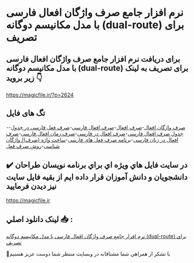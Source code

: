 # نرم افزار جامع صرف واژگان افعال فارسی با مدل مکانیسم دوگانه (dual-route) برای تصریف

## برای دریافت نرم افزار جامع صرف واژگان افعال فارسی با مدل مکانیسم دوگانه (dual-route) برای تصریف به لینک زیر بروید 👇

https://magicfile.ir/?p=2624

## تگ های فایل

-[صرف واژگان افعال](https://magicfile.ir/product/%d9%86%d8%b1%d9%85-%d8%a7%d9%81%d8%b2%d8%a7%d8%b1-%d8%ac%d8%a7%d9%85%d8%b9-%d8%b5%d8%b1%d9%81-%d9%88%d8%a7%da%98%da%af%d8%a7%d9%86-%d8%a7%d9%81%d8%b9%d8%a7%d9%84-%d9%81%d8%a7%d8%b1%d8%b3%db%8c-%d8%a8%d8%a7%d9%85%d8%af%d9%84-%d9%85%da%a9%d8%a7%d9%86%db%8c%d8%b3%d9%85-%d8%af%d9%88%da%af%d8%a7%d9%86%d9%87/)-[صرف افعال](https://magicfile.ir/product/%d9%86%d8%b1%d9%85-%d8%a7%d9%81%d8%b2%d8%a7%d8%b1-%d8%ac%d8%a7%d9%85%d8%b9-%d8%b5%d8%b1%d9%81-%d9%88%d8%a7%da%98%da%af%d8%a7%d9%86-%d8%a7%d9%81%d8%b9%d8%a7%d9%84-%d9%81%d8%a7%d8%b1%d8%b3%db%8c-%d8%a8%d8%a7%d9%85%d8%af%d9%84-%d9%85%da%a9%d8%a7%d9%86%db%8c%d8%b3%d9%85-%d8%af%d9%88%da%af%d8%a7%d9%86%d9%87/)-[صرف افعال فارسی](https://magicfile.ir/product/%d9%86%d8%b1%d9%85-%d8%a7%d9%81%d8%b2%d8%a7%d8%b1-%d8%ac%d8%a7%d9%85%d8%b9-%d8%b5%d8%b1%d9%81-%d9%88%d8%a7%da%98%da%af%d8%a7%d9%86-%d8%a7%d9%81%d8%b9%d8%a7%d9%84-%d9%81%d8%a7%d8%b1%d8%b3%db%8c-%d8%a8%d8%a7%d9%85%d8%af%d9%84-%d9%85%da%a9%d8%a7%d9%86%db%8c%d8%b3%d9%85-%d8%af%d9%88%da%af%d8%a7%d9%86%d9%87/)-[صرف فعل فارسی در جدول](https://magicfile.ir/product/%d9%86%d8%b1%d9%85-%d8%a7%d9%81%d8%b2%d8%a7%d8%b1-%d8%ac%d8%a7%d9%85%d8%b9-%d8%b5%d8%b1%d9%81-%d9%88%d8%a7%da%98%da%af%d8%a7%d9%86-%d8%a7%d9%81%d8%b9%d8%a7%d9%84-%d9%81%d8%a7%d8%b1%d8%b3%db%8c-%d8%a8%d8%a7%d9%85%d8%af%d9%84-%d9%85%da%a9%d8%a7%d9%86%db%8c%d8%b3%d9%85-%d8%af%d9%88%da%af%d8%a7%d9%86%d9%87/)-[جدول صرف افعال فارسی](https://magicfile.ir/product/%d9%86%d8%b1%d9%85-%d8%a7%d9%81%d8%b2%d8%a7%d8%b1-%d8%ac%d8%a7%d9%85%d8%b9-%d8%b5%d8%b1%d9%81-%d9%88%d8%a7%da%98%da%af%d8%a7%d9%86-%d8%a7%d9%81%d8%b9%d8%a7%d9%84-%d9%81%d8%a7%d8%b1%d8%b3%db%8c-%d8%a8%d8%a7%d9%85%d8%af%d9%84-%d9%85%da%a9%d8%a7%d9%86%db%8c%d8%b3%d9%85-%d8%af%d9%88%da%af%d8%a7%d9%86%d9%87/)-[صرف افعال در فارسی](https://magicfile.ir/product/%d9%86%d8%b1%d9%85-%d8%a7%d9%81%d8%b2%d8%a7%d8%b1-%d8%ac%d8%a7%d9%85%d8%b9-%d8%b5%d8%b1%d9%81-%d9%88%d8%a7%da%98%da%af%d8%a7%d9%86-%d8%a7%d9%81%d8%b9%d8%a7%d9%84-%d9%81%d8%a7%d8%b1%d8%b3%db%8c-%d8%a8%d8%a7%d9%85%d8%af%d9%84-%d9%85%da%a9%d8%a7%d9%86%db%8c%d8%b3%d9%85-%d8%af%d9%88%da%af%d8%a7%d9%86%d9%87/)-[صرف زمان افعال فارسی](https://magicfile.ir/product/%d9%86%d8%b1%d9%85-%d8%a7%d9%81%d8%b2%d8%a7%d8%b1-%d8%ac%d8%a7%d9%85%d8%b9-%d8%b5%d8%b1%d9%81-%d9%88%d8%a7%da%98%da%af%d8%a7%d9%86-%d8%a7%d9%81%d8%b9%d8%a7%d9%84-%d9%81%d8%a7%d8%b1%d8%b3%db%8c-%d8%a8%d8%a7%d9%85%d8%af%d9%84-%d9%85%da%a9%d8%a7%d9%86%db%8c%d8%b3%d9%85-%d8%af%d9%88%da%af%d8%a7%d9%86%d9%87/)-[صرف افعال در زبان فارسی](https://magicfile.ir/product/%d9%86%d8%b1%d9%85-%d8%a7%d9%81%d8%b2%d8%a7%d8%b1-%d8%ac%d8%a7%d9%85%d8%b9-%d8%b5%d8%b1%d9%81-%d9%88%d8%a7%da%98%da%af%d8%a7%d9%86-%d8%a7%d9%81%d8%b9%d8%a7%d9%84-%d9%81%d8%a7%d8%b1%d8%b3%db%8c-%d8%a8%d8%a7%d9%85%d8%af%d9%84-%d9%85%da%a9%d8%a7%d9%86%db%8c%d8%b3%d9%85-%d8%af%d9%88%da%af%d8%a7%d9%86%d9%87/)-[برنامه صرف فعل های فارسی](https://magicfile.ir/product/%d9%86%d8%b1%d9%85-%d8%a7%d9%81%d8%b2%d8%a7%d8%b1-%d8%ac%d8%a7%d9%85%d8%b9-%d8%b5%d8%b1%d9%81-%d9%88%d8%a7%da%98%da%af%d8%a7%d9%86-%d8%a7%d9%81%d8%b9%d8%a7%d9%84-%d9%81%d8%a7%d8%b1%d8%b3%db%8c-%d8%a8%d8%a7%d9%85%d8%af%d9%84-%d9%85%da%a9%d8%a7%d9%86%db%8c%d8%b3%d9%85-%d8%af%d9%88%da%af%d8%a7%d9%86%d9%87/)-[ساخت واژه (صرف)/ واژگان شناسی](https://magicfile.ir/product/%d9%86%d8%b1%d9%85-%d8%a7%d9%81%d8%b2%d8%a7%d8%b1-%d8%ac%d8%a7%d9%85%d8%b9-%d8%b5%d8%b1%d9%81-%d9%88%d8%a7%da%98%da%af%d8%a7%d9%86-%d8%a7%d9%81%d8%b9%d8%a7%d9%84-%d9%81%d8%a7%d8%b1%d8%b3%db%8c-%d8%a8%d8%a7%d9%85%d8%af%d9%84-%d9%85%da%a9%d8%a7%d9%86%db%8c%d8%b3%d9%85-%d8%af%d9%88%da%af%d8%a7%d9%86%d9%87/)-[روش صرف فعل](https://magicfile.ir/product/%d9%86%d8%b1%d9%85-%d8%a7%d9%81%d8%b2%d8%a7%d8%b1-%d8%ac%d8%a7%d9%85%d8%b9-%d8%b5%d8%b1%d9%81-%d9%88%d8%a7%da%98%da%af%d8%a7%d9%86-%d8%a7%d9%81%d8%b9%d8%a7%d9%84-%d9%81%d8%a7%d8%b1%d8%b3%db%8c-%d8%a8%d8%a7%d9%85%d8%af%d9%84-%d9%85%da%a9%d8%a7%d9%86%db%8c%d8%b3%d9%85-%d8%af%d9%88%da%af%d8%a7%d9%86%d9%87/)

## ✔️ در سايت فايل هاي ويژه اي براي برنامه نويسان طراحان دانشجويان و دانش آموزان قرار داده ايم از بقيه فايل سايت نيز ديدن فرماييد

https://magicfile.ir


## لينک دانلود اصلي 📥 :

[نرم افزار جامع صرف واژگان افعال فارسی با مدل مکانیسم دوگانه (dual-route) برای تصریف](https://magicfile.ir/product/%d9%86%d8%b1%d9%85-%d8%a7%d9%81%d8%b2%d8%a7%d8%b1-%d8%ac%d8%a7%d9%85%d8%b9-%d8%b5%d8%b1%d9%81-%d9%88%d8%a7%da%98%da%af%d8%a7%d9%86-%d8%a7%d9%81%d8%b9%d8%a7%d9%84-%d9%81%d8%a7%d8%b1%d8%b3%db%8c-%d8%a8%d8%a7%d9%85%d8%af%d9%84-%d9%85%da%a9%d8%a7%d9%86%db%8c%d8%b3%d9%85-%d8%af%d9%88%da%af%d8%a7%d9%86%d9%87/) 


🙏با تشکر از همراهي شما مشتاقانه در وبسایت منتظر شما دوست عزیز هستیم

